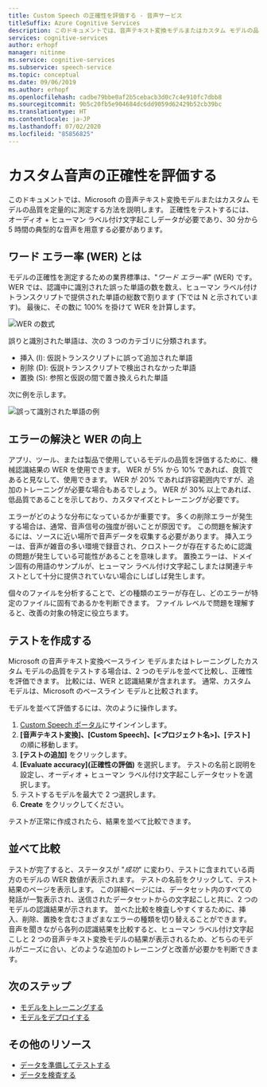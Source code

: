 ```yaml
---
title: Custom Speech の正確性を評価する - 音声サービス
titleSuffix: Azure Cognitive Services
description: このドキュメントでは、音声テキスト変換モデルまたはカスタム モデルの品質を定量的に測定する方法を説明します。 正確性をテストするには、オーディオ + ヒューマン ラベル付け文字起こしデータが必要であり、30 分から 5 時間の典型的な音声を用意する必要があります。
services: cognitive-services
author: erhopf
manager: nitinme
ms.service: cognitive-services
ms.subservice: speech-service
ms.topic: conceptual
ms.date: 09/06/2019
ms.author: erhopf
ms.openlocfilehash: cadbe79bbe0af2b5cebacb3d0c7c4e910fc7dbb8
ms.sourcegitcommit: 9b5c20fb5e904684dc6dd9059d62429b52cb39bc
ms.translationtype: HT
ms.contentlocale: ja-JP
ms.lasthandoff: 07/02/2020
ms.locfileid: "85856825"
---
```

# <a name="evaluate-custom-speech-accuracy"></a>カスタム音声の正確性を評価する

このドキュメントでは、Microsoft の音声テキスト変換モデルまたはカスタム モデルの品質を定量的に測定する方法を説明します。 正確性をテストするには、オーディオ + ヒューマン ラベル付け文字起こしデータが必要であり、30 分から 5 時間の典型的な音声を用意する必要があります。

## <a name="what-is-word-error-rate-wer"></a>ワード エラー率 (WER) とは

モデルの正確性を測定するための業界標準は、"*ワード エラー率*" (WER) です。 WER では、認識中に識別された誤った単語の数を数え、ヒューマン ラベル付けトランスクリプトで提供された単語の総数で割ります (下では N と示されています)。 最後に、その数に 100% を掛けて WER を計算します。

![WER の数式](./media/custom-speech/custom-speech-wer-formula.png)

誤りと識別された単語は、次の 3 つのカテゴリに分類されます。

* 挿入 (I): 仮説トランスクリプトに誤って追加された単語
* 削除 (D): 仮説トランスクリプトで検出されなかった単語
* 置換 (S): 参照と仮説の間で置き換えられた単語

次に例を示します。

![誤って識別された単語の例](./media/custom-speech/custom-speech-dis-words.png)

## <a name="resolve-errors-and-improve-wer"></a>エラーの解決と WER の向上

アプリ、ツール、または製品で使用しているモデルの品質を評価するために、機械認識結果の WER を使用できます。 WER が 5% から 10% であれば、良質であると見なして、使用できます。 WER が 20% であれば許容範囲内ですが、追加のトレーニングが必要な場合もあるでしょう。 WER が 30% 以上であれば、低品質であることを示しており、カスタマイズとトレーニングが必要です。

エラーがどのような分布になっているかが重要です。 多くの削除エラーが発生する場合は、通常、音声信号の強度が弱いことが原因です。 この問題を解決するには、ソースに近い場所で音声データを収集する必要があります。 挿入エラーは、音声が雑音の多い環境で録音され、クロストークが存在するために認識の問題が発生している可能性があることを意味します。 置換エラーは、ドメイン固有の用語のサンプルが、ヒューマン ラベル付け文字起こしまたは関連テキストとして十分に提供されていない場合にしばしば発生します。

個々のファイルを分析することで、どの種類のエラーが存在し、どのエラーが特定のファイルに固有であるかを判断できます。 ファイル レベルで問題を理解すると、改善の対象の特定に役立ちます。

## <a name="create-a-test"></a>テストを作成する

Microsoft の音声テキスト変換ベースライン モデルまたはトレーニングしたカスタム モデルの品質をテストする場合は、2 つのモデルを並べて比較し、正確性を評価できます。 比較には、WER と認識結果が含まれます。 通常、カスタム モデルは、Microsoft のベースライン モデルと比較されます。

モデルを並べて評価するには、次のように操作します。

1. [Custom Speech ポータル](https://speech.microsoft.com/customspeech)にサインインします。
2. **[音声テキスト変換]、[Custom Speech]、[<プロジェクト名>]、[テスト]** の順に移動します。
3. **[テストの追加]** をクリックします。
4. **[Evaluate accuracy]\(正確性の評価\)** を選択します。 テストの名前と説明を設定し、オーディオ + ヒューマン ラベル付け文字起こしデータセットを選択します。
5. テストするモデルを最大で 2 つ選択します。
6. **Create** をクリックしてください。

テストが正常に作成されたら、結果を並べて比較できます。

## <a name="side-by-side-comparison"></a>並べて比較

テストが完了すると、ステータスが "*成功*" に変わり、テストに含まれている両方のモデルの WER 数値が表示されます。 テストの名前をクリックして、テスト結果のページを表示します。 この詳細ページには、データセット内のすべての発話が一覧表示され、送信されたデータセットからの文字起こしと共に、2 つのモデルの認識結果が示されます。 並べた比較を検査しやすくするために、挿入、削除、置換を含むさまざまなエラーの種類を切り替えることができます。 音声を聞きながら各列の認識結果を比較すると、ヒューマン ラベル付け文字起こしと 2 つの音声テキスト変換モデルの結果が表示されるため、どちらのモデルがニーズに合い、どのような追加のトレーニングと改善が必要かを判断できます。

## <a name="next-steps"></a>次のステップ

* [モデルをトレーニングする](how-to-custom-speech-train-model.md)
* [モデルをデプロイする](how-to-custom-speech-deploy-model.md)

## <a name="additional-resources"></a>その他のリソース

* [データを準備してテストする](how-to-custom-speech-test-data.md)
* [データを検査する](how-to-custom-speech-inspect-data.md)
